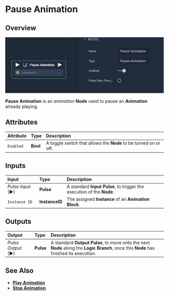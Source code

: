 # Pause Animation

## Overview

![The Pause Animation Node.](../../../.gitbook/assets/pauseanimation.png)

**Pause Animation** is an _animation_ **Node** used to pause an **Animation** already playing.

## Attributes

| Attribute | Type | Description |
| :--- | :--- | :--- |
| `Enabled` | **Bool** | A toggle switch that allows the **Node** to be turned on or off. |

## Inputs

| Input | Type | Description |
| :--- | :--- | :--- |
| _Pulse Input_ \(►\) | **Pulse** | A standard **Input Pulse**, to trigger the execution of the **Node**. |
| `Instance ID` | **InstanceID** | The assigned **Instance** of an **Animation Block**. |

## Outputs

| Output | Type | Description |
| :--- | :--- | :--- |
| _Pulse Output_ \(►\) | **Pulse** | A standard **Output Pulse**, to move onto the next **Node** along the **Logic Branch**, once this **Node** has finished its execution. |

## See Also

* [**Play Animation**](playanimation.md)
* [**Stop Animation**](stopanimation.md)

